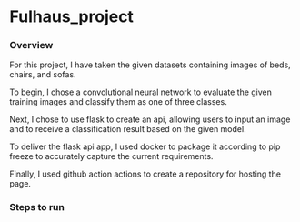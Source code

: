 # Fulhaus_project

### Overview

For this project, I have taken the given datasets containing images of beds, chairs, and sofas.

To begin, I chose a convolutional neural network to evaluate the given training images and classify them as one of three classes.

Next, I chose to use flask to create an api, allowing users to input an image and to receive a classification result based on the given model.

To deliver the flask api app, I used docker to package it according to pip freeze to accurately capture the current requirements.

Finally, I used github action actions to create a repository for hosting the page.

### Steps to run
